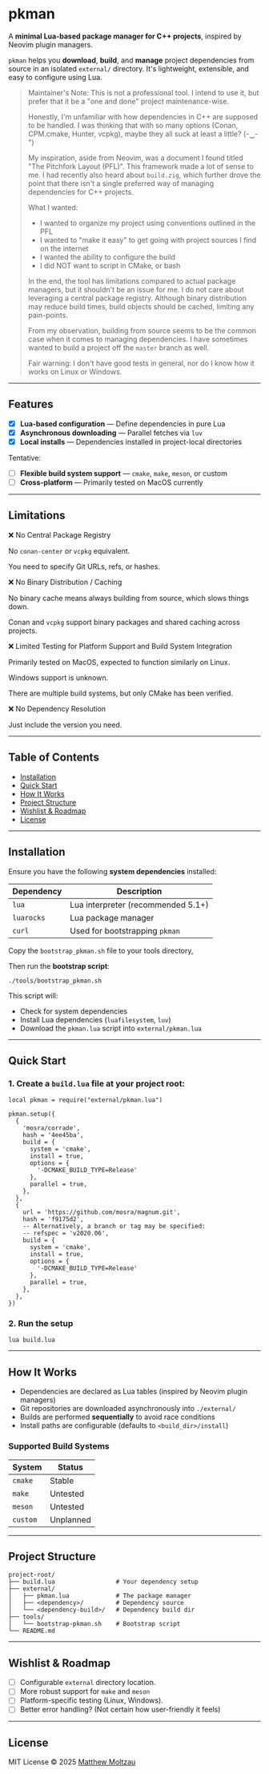 # pkman

A **minimal Lua-based package manager for C++ projects**, inspired by Neovim
plugin managers.

`pkman` helps you **download**, **build**, and **manage** project dependencies
from source in an isolated `external/` directory. It's lightweight, extensible,
and easy to configure using Lua.

> Maintainer's Note: This is not a professional tool. I intend to use it, but
> prefer that it be a "one and done" project maintenance-wise.
>
> Honestly, I'm unfamiliar with how dependencies in C++ are supposed to be
> handled. I was thinking that with so many options (Conan, CPM.cmake, Hunter,
> vcpkg), maybe they all suck at least a little? (-‿-")
>
> My inspiration, aside from Neovim, was a document I found titled "The Pitchfork
> Layout (PFL)". This framework made a lot of sense to me. I had recently also
> heard about `build.zig`, which further drove the point that there isn't a single
> preferred way of managing dependencies for C++ projects.
>
> What I wanted:
> - I wanted to organize my project using conventions outlined in the PFL
> - I wanted to "make it easy" to get going with project sources I find on the internet
> - I wanted the ability to configure the build
> - I did NOT want to script in CMake, or bash
>
> In the end, the tool has limitations compared to actual package managers, but it
> shouldn't be an issue for me. I do not care about leveraging a central package
> registry. Although binary distribution may reduce build times, build objects
> should be cached, limiting any pain-points.
>
> From my observation, building from source seems to be the common case when it
> comes to managing dependencies. I have sometimes wanted to build a project off
> the `master` branch as well.
>
> Fair warning: I don't have good tests in general, nor do I know how it works on
> Linux or Windows.

---

## Features

- [x] **Lua-based configuration** — Define dependencies in pure Lua
- [x] **Asynchronous downloading** — Parallel fetches via `luv`
- [x] **Local installs** — Dependencies installed in project-local directories

Tentative:
- [ ] **Flexible build system support** — `cmake`, `make`, `meson`, or custom
- [ ] **Cross-platform** — Primarily tested on MacOS currently

---

## Limitations

❌ No Central Package Registry

No `conan-center` or `vcpkg` equivalent.

You need to specify Git URLs, refs, or hashes.

❌ No Binary Distribution / Caching

No binary cache means always building from source, which slows things down.

Conan and `vcpkg` support binary packages and shared caching across projects.

❌ Limited Testing for Platform Support and Build System Integration

Primarily tested on MacOS, expected to function similarly on Linux.

Windows support is unknown.

There are multiple build systems, but only CMake has been verified.

❌ No Dependency Resolution

Just include the version you need.

---

## Table of Contents

- [Installation](#installation)
- [Quick Start](#quick-start)
- [How It Works](#how-it-works)
- [Project Structure](#project-structure)
- [Wishlist & Roadmap](#wishlist--roadmap)
- [License](#license)

---

## Installation

Ensure you have the following **system dependencies** installed:

| Dependency  | Description                        |
|-------------|------------------------------------|
| `lua`       | Lua interpreter (recommended 5.1+) |
| `luarocks`  | Lua package manager                |
| `curl`      | Used for bootstrapping `pkman`     |

Copy the `bootstrap_pkman.sh` file to your tools directory,

Then run the **bootstrap script**:
```
./tools/bootstrap_pkman.sh
```

This script will:
- Check for system dependencies
- Install Lua dependencies (`luafilesystem`, `luv`)
- Download the `pkman.lua` script into `external/pkman.lua`

---

## Quick Start

### 1. Create a `build.lua` file at your project root:
```
local pkman = require("external/pkman.lua")

pkman.setup({
  {
    'mosra/corrade',
    hash = '4ee45ba',
    build = {
      system = 'cmake',
      install = true,
      options = {
        '-DCMAKE_BUILD_TYPE=Release'
      },
      parallel = true,
    },
  },
  {
    url = 'https://github.com/mosra/magnum.git',
    hash = 'f9175d2',
    -- Alternatively, a branch or tag may be specified:
    -- refspec = 'v2020.06',
    build = {
      system = 'cmake',
      install = true,
      options = {
        '-DCMAKE_BUILD_TYPE=Release'
      },
      parallel = true,
    },
  },
})
```

### 2. Run the setup
```
lua build.lua
```

---

## How It Works

- Dependencies are declared as Lua tables (inspired by Neovim plugin managers)
- Git repositories are downloaded asynchronously into `./external/`
- Builds are performed **sequentially** to avoid race conditions
- Install paths are configurable (defaults to `<build_dir>/install`)

### Supported Build Systems

| System  | Status     |
|---------|------------|
| `cmake` | Stable     |
| `make`  | Untested   |
| `meson` | Untested   |
| `custom`| Unplanned  |

---

## Project Structure

```
project-root/
├── build.lua                 # Your dependency setup
├── external/
│   ├── pkman.lua             # The package manager
│   ├── <dependency>/         # Dependency source
│   └── <dependency-build>/   # Dependency build dir
├── tools/
│   └── bootstrap-pkman.sh    # Bootstrap script
└── README.md
```

---

## Wishlist & Roadmap

- [ ] Configurable `external` directory location.
- [ ] More robust support for `make` and `meson`
- [ ] Platform-specific testing (Linux, Windows).
- [ ] Better error handling? (Not certain how user-friendly it feels)

---

## License

MIT License © 2025 [Matthew Moltzau](https://github.com/moltzaum)
